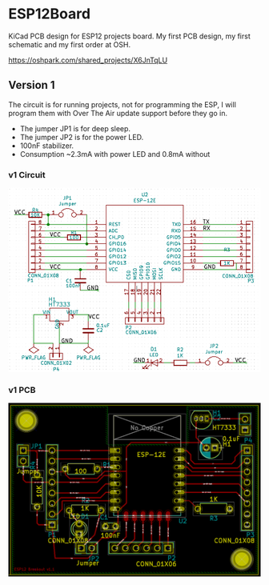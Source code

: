 # ESP12Board
KiCad PCB design for ESP12 projects board.
My first PCB design, my first schematic and my first order at OSH.

https://oshpark.com/shared_projects/X6JnTqLU

## Version 1
The circuit is for running projects, not for programming the ESP, I will program them with Over The Air update support before they go in.

- The jumper JP1 is for deep sleep.
- The jumper JP2 is for the power LED. 
- 100nF stabilizer. 
- Consumption ~2.3mA with power LED and 0.8mA without

### v1 Circuit
![alt tag](img/v1-circuit.png)

### v1 PCB  
![alt tag](img/v1-pcb.png)
